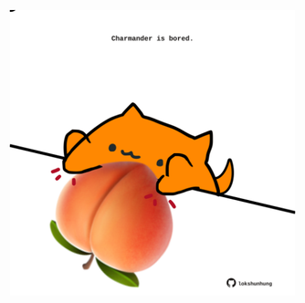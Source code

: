 <!-- built at 10/05/2023, 12:00:56 UTC -->
<p align="center">
  <img width="500" height="500" src="./ReadmeImage.svg">
</p>
